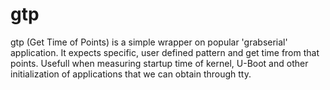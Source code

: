 # gtp
gtp (Get Time of Points) is a simple wrapper on popular 'grabserial' application. It expects specific, user defined pattern and get time from that points. Usefull when measuring startup time of kernel, U-Boot and other initialization of applications that we can obtain through tty.
